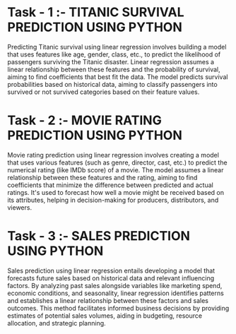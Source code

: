 # Task - 1 :- TITANIC SURVIVAL PREDICTION USING PYTHON

Predicting Titanic survival using linear regression involves building a model that uses features like age, gender, class, etc., to predict the likelihood of passengers surviving the Titanic disaster.
Linear regression assumes a linear relationship between these features and the probability of survival, aiming to find coefficients that best fit the data. 
The model predicts survival probabilities based on historical data, aiming to classify passengers into survived or not survived categories based on their feature values.


# Task - 2 :- MOVIE RATING PREDICTION USING PYTHON

Movie rating prediction using linear regression involves creating a model that uses various features (such as genre, director, cast, etc.) to predict the numerical rating (like IMDb score) of a movie.
The model assumes a linear relationship between these features and the rating, aiming to find coefficients that minimize the difference between predicted and actual ratings. 
It's used to forecast how well a movie might be received based on its attributes, helping in decision-making for producers, distributors, and viewers.


# Task - 3 :- SALES PREDICTION USING PYTHON

Sales prediction using linear regression entails developing a model that forecasts future sales based on historical data and relevant influencing factors.
By analyzing past sales alongside variables like marketing spend, economic conditions, and seasonality, linear regression identifies patterns and establishes a linear relationship between these factors and sales outcomes.
This method facilitates informed business decisions by providing estimates of potential sales volumes, aiding in budgeting, resource allocation, and strategic planning.
